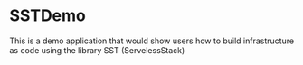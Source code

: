 # SSTDemo
This is a demo application that would show users how to build infrastructure as code using the library SST (ServelessStack)
